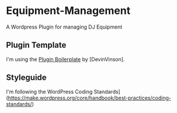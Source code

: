 # Equipment-Management
A Wordpress Plugin for managing DJ Equipment

## Plugin Template
I'm using the [Plugin Boilerplate](http://wppb.io/) by [DevinVinson].

## Styleguide
I'm following the WordPress Coding Standards](https://make.wordpress.org/core/handbook/best-practices/coding-standards/)

